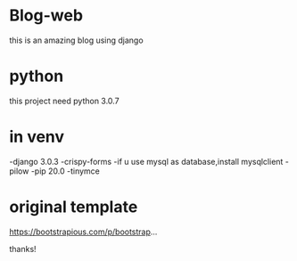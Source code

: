 # Blog-web
this is an amazing blog using django

# python
this project need python 3.0.7  

# in venv
-django 3.0.3
-crispy-forms
-if u use mysql as database,install mysqlclient
-pilow
-pip 20.0
-tinymce

# original template
https://bootstrapious.com/p/bootstrap...

thanks!
